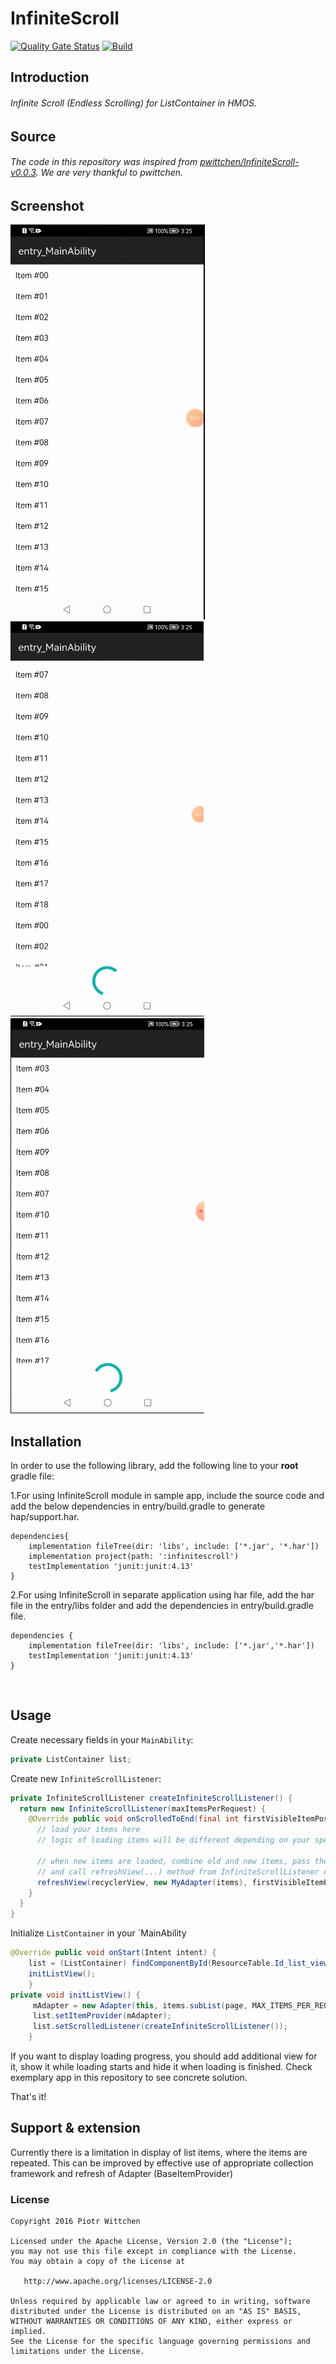 # InfiniteScroll
[![Quality Gate Status](https://sonarcloud.io/api/project_badges/measure?project=applibgroup_SpannableTextView&metric=alert_status)](https://sonarcloud.io/dashboard?id=applibgroup_SpannableTextView)
[![Build](https://github.com/applibgroup/SpannableTextView/actions/workflows/main.yml/badge.svg)](https://github.com/applibgroup/SpannableTextView/actions/workflows/main.yml)
 
## Introduction
 
###### Infinite Scroll (Endless Scrolling) for ListContainer in HMOS.

## Source

###### The code in this repository was inspired from [pwittchen/InfiniteScroll-v0.0.3](https://github.com/pwittchen/InfiniteScroll). We are very thankful to pwittchen.

## Screenshot

  ![Continuous, Discrete, Custom Java layout](images/list1.png)
  ![Continuous, Discrete, Custom Java layout](images/list2.png)
  ![Continuous, Discrete, Custom Java layout](images/list3.png)

## Installation

In order to use the following library, add the following line to your **root** gradle file:

1.For using InfiniteScroll module in sample app, include the source code and add the below dependencies in entry/build.gradle to generate hap/support.har.

```
dependencies{
    implementation fileTree(dir: 'libs', include: ['*.jar', '*.har'])
    implementation project(path: ':infinitescroll')
    testImplementation 'junit:junit:4.13'
}
```
2.For using InfiniteScroll in separate application using har file, add the har file in the entry/libs folder and add the dependencies in entry/build.gradle file.

```
dependencies {
    implementation fileTree(dir: 'libs', include: ['*.jar','*.har'])
    testImplementation 'junit:junit:4.13'
}
```
​
## Usage

Create necessary fields in your `MainAbility`:

```java
private ListContainer list;
```

Create new `InfiniteScrollListener`:

```java
private InfiniteScrollListener createInfiniteScrollListener() {
  return new InfiniteScrollListener(maxItemsPerRequest) {
    @Override public void onScrolledToEnd(final int firstVisibleItemPosition) {
      // load your items here
      // logic of loading items will be different depending on your specific use case

      // when new items are loaded, combine old and new items, pass them to your adapter
      // and call refreshView(...) method from InfiniteScrollListener class to refresh RecyclerView
      refreshView(recyclerView, new MyAdapter(items), firstVisibleItemPosition);
    }
  }
}
```

Initialize `ListContainer` in your `MainAbility

```java
@Override public void onStart(Intent intent) {
    list = (ListContainer) findComponentById(ResourceTable.Id_list_view);
    initListView();
    }
private void initListView() {
     mAdapter = new Adapter(this, items.subList(page, MAX_ITEMS_PER_REQUEST));
     list.setItemProvider(mAdapter);
     list.setScrolledListener(createInfiniteScrollListener());
    }
```

If you want to display loading progress, you should add additional view for it, show it while loading starts and hide it when loading is finished. Check exemplary app in this repository to see concrete solution.

That's it!
## Support & extension

Currently there is a limitation in display of list items, where the items are repeated. This can be improved by effective use of appropriate collection framework and refresh of Adapter (BaseItemProvider)

### License
```
Copyright 2016 Piotr Wittchen

Licensed under the Apache License, Version 2.0 (the "License");
you may not use this file except in compliance with the License.
You may obtain a copy of the License at

   http://www.apache.org/licenses/LICENSE-2.0

Unless required by applicable law or agreed to in writing, software
distributed under the License is distributed on an "AS IS" BASIS,
WITHOUT WARRANTIES OR CONDITIONS OF ANY KIND, either express or implied.
See the License for the specific language governing permissions and
limitations under the License.
```
